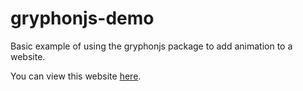 # gryphonjs-demo
Basic example of using the gryphonjs package to add animation to a website.

You can view this website [here](https://ishaanjain.github.io/gryphonjs-demo/).
